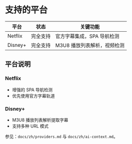 # 支持的平台

| 平台    | 状态     | 关键功能                    |
| ------- | -------- | --------------------------- |
| Netflix | 完全支持 | 官方字幕集成，SPA 导航检测  |
| Disney+ | 完全支持 | M3U8 播放列表解析，视频检测 |

## 平台说明

### Netflix

- 增强的 SPA 导航检测
- 优先使用官方字幕轨道

### Disney+

- M3U8 播放列表解析提取字幕
- 支持多种 URL 模式

参见：`docs/zh/providers.md` 与 `docs/zh/ai-context.md`。
